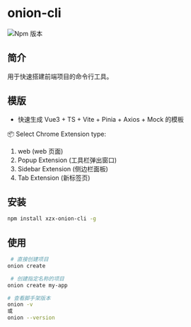 # onion-cli

![Npm 版本](https://img.shields.io/badge/onion-cli_v0.0.7-green)

## 简介

用于快速搭建前端项目的命令行工具。

## 模版

- 快速生成 Vue3 + TS + Vite + Pinia + Axios + Mock 的模板

📦 Select Chrome Extension type:

1. web (web 页面)
2. Popup Extension (工具栏弹出窗口)
3. Sidebar Extension (侧边栏面板)
4. Tab Extension (新标签页)

## 安装

```bash
npm install xzx-onion-cli -g
```

## 使用

```bash
 # 直接创建项目
onion create

 # 创建指定名称的项目
onion create my-app

# 查看脚手架版本
onion -v
或
onion --version

```
